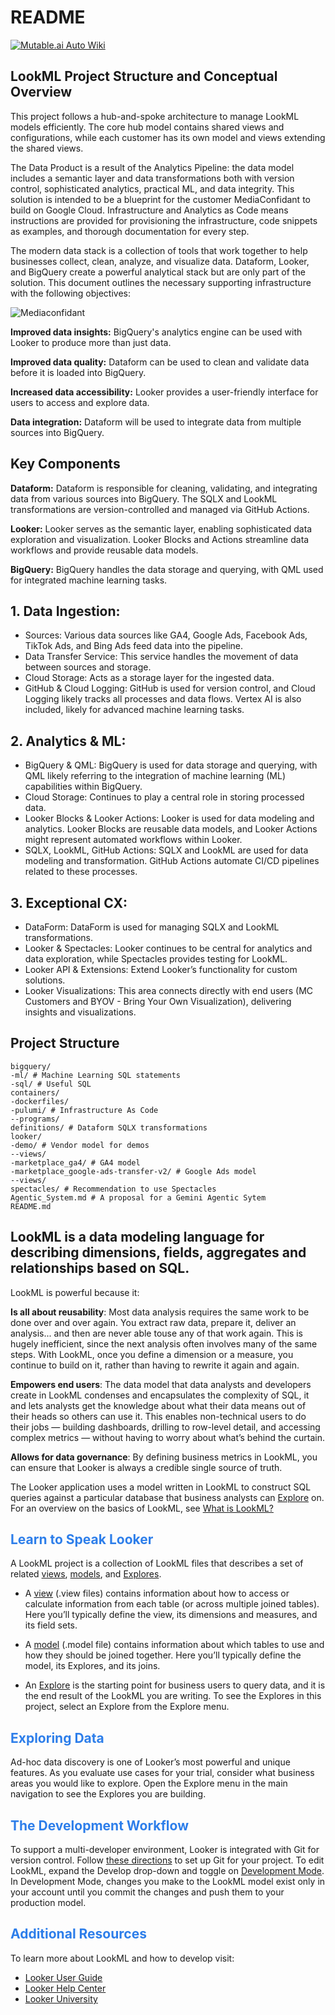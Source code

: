 # README

[![Mutable.ai Auto Wiki](https://img.shields.io/badge/Auto_Wiki-Mutable.ai-blue)](https://wiki.mutable.ai/wrenchchatrepo/mediaconfidant)


## LookML Project Structure and Conceptual Overview

This project follows a hub-and-spoke architecture to manage LookML models efficiently. The core hub model contains shared views and configurations, while each customer has its own model and views extending the shared views.

The Data Product is a result of the Analytics Pipeline: the data model includes a semantic layer and data transformations both with version control, sophisticated analytics, practical ML, and data integrity. This solution is intended to be a blueprint for the customer MediaConfidant to build on Google Cloud. Infrastructure and Analytics as Code means instructions are provided for provisioning the infrastructure, code snippets as examples, and thorough documentation for every step.

The modern data stack is a collection of tools that work together to help businesses collect, clean, analyze, and visualize data. Dataform, Looker, and BigQuery create a powerful analytical stack but are only part of the solution. This document outlines the necessary supporting infrastructure with the following objectives:

![Mediaconfidant](https://github.com/user-attachments/assets/17234773-6e64-43b5-be80-f6ebf41e2103)

**Improved data insights:** BigQuery's analytics engine can be used with Looker to produce more than just data.

**Improved data quality:** Dataform can be used to clean and validate data before it is loaded into BigQuery.

**Increased data accessibility:** Looker provides a user-friendly interface for users to access and explore data.

**Data integration:** Dataform will be used to integrate data from multiple sources into BigQuery.

## Key Components

**Dataform:** Dataform is responsible for cleaning, validating, and integrating data from various sources into BigQuery. The SQLX and LookML transformations are version-controlled and managed via GitHub Actions.

**Looker:** Looker serves as the semantic layer, enabling sophisticated data exploration and visualization. Looker Blocks and Actions streamline data workflows and provide reusable data models.

**BigQuery:** BigQuery handles the data storage and querying, with QML used for integrated machine learning tasks.

## 1. Data Ingestion:

+ Sources: Various data sources like GA4, Google Ads, Facebook Ads, TikTok Ads, and Bing Ads feed data into the pipeline.
+ Data Transfer Service: This service handles the movement of data between sources and storage.
+ Cloud Storage: Acts as a storage layer for the ingested data.
+ GitHub & Cloud Logging: GitHub is used for version control, and Cloud Logging likely tracks all processes and data flows. Vertex AI is also included, likely for advanced machine learning tasks.

## 2. Analytics & ML:

+ BigQuery & QML: BigQuery is used for data storage and querying, with QML likely referring to the integration of machine learning (ML) capabilities within BigQuery.
+ Cloud Storage: Continues to play a central role in storing processed data.
+ Looker Blocks & Looker Actions: Looker is used for data modeling and analytics. Looker Blocks are reusable data models, and Looker Actions might represent automated workflows within Looker.
+ SQLX, LookML, GitHub Actions: SQLX and LookML are used for data modeling and transformation. GitHub Actions automate CI/CD pipelines related to these processes.

## 3. Exceptional CX:

+ DataForm: DataForm is used for managing SQLX and LookML transformations.
+ Looker & Spectacles: Looker continues to be central for analytics and data exploration, while Spectacles provides testing for LookML.
+ Looker API & Extensions: Extend Looker’s functionality for custom solutions.
+ Looker Visualizations: This area connects directly with end users (MC Customers and BYOV - Bring Your Own Visualization), delivering insights and visualizations.

## Project Structure

```
bigquery/
-ml/ # Machine Learning SQL statements
-sql/ # Useful SQL
containers/
-dockerfiles/
-pulumi/ # Infrastructure As Code
--programs/
definitions/ # Dataform SQLX transformations
looker/
-demo/ # Vendor model for demos
--views/
-marketplace_ga4/ # GA4 model
-marketplace_google-ads-transfer-v2/ # Google Ads model
--views/
spectacles/ # Recommendation to use Spectacles
Agentic_System.md # A proposal for a Gemini Agentic Sytem
README.md
```

## LookML is a data modeling language for describing dimensions, fields, aggregates and relationships based on SQL.

LookML is powerful because it:

**Is all about reusability**: Most data analysis requires the same work to be done over and over again. You extract
raw data, prepare it, deliver an analysis... and then are never able touse any of that work again. This is hugely
inefficient, since the next analysis often involves many of the same steps. With LookML, once you define a
dimension or a measure, you continue to build on it, rather than having to rewrite it again and again.

**Empowers end users**:  The data model that data analysts and developers create in LookML condenses and
encapsulates the complexity of SQL, it and lets analysts get the knowledge about what their data means out of
their heads so others can use it. This enables non-technical users to do their jobs &mdash; building dashboards,
drilling to row-level detail, and accessing complex metrics &mdash; without having to worry about what’s behind the curtain.

**Allows for data governance**: By defining business metrics in LookML, you can ensure that Looker is always a
credible single source of truth.

The Looker application uses a model written in LookML to construct SQL queries against a particular database that business analysts can [Explore](https://cloud.google.com/looker/docs/r/exploring-data) on. For an overview on the basics of LookML, see [What is LookML?](https://cloud.google.com/looker/docs/r/what-is-lookml)

<h2><span style="color:#2d7eea">Learn to Speak Looker</span></h2>

A LookML project is a collection of LookML files that describes a set of related [views](https://cloud.google.com/looker/docs/r/terms/view-file), [models](https://cloud.google.com/looker/docs/r/terms/model-file), and [Explores](https://cloud.google.com/looker/docs/r/terms/explore).

+ A [view](https://cloud.google.com/looker/docs/r/terms/view-file) (.view files) contains information about how to access or calculate information from each table (or
across multiple joined tables). Here you’ll typically define the view, its dimensions and measures, and its field sets.

+ A [model](https://cloud.google.com/looker/docs/r/terms/model-file) (.model file) contains information about which tables to use and how they should be joined together.
Here you’ll typically define the model, its Explores, and its joins.

+ An [Explore](https://cloud.google.com/looker/docs/r/terms/explore) is the starting point for business users to query data, and it is the end result of the LookML you are
writing. To see the Explores in this project, select an Explore from the Explore menu.

<h2><span style="color:#2d7eea">Exploring Data</span></h2>

Ad-hoc data discovery is one of Looker’s most powerful and unique features. As you evaluate use cases for your
trial, consider what business areas you would like to explore. Open the Explore menu in the main navigation to see
the Explores you are building.

<h2><span style="color:#2d7eea">The Development Workflow</span></h2>

To support a multi-developer environment, Looker is integrated with Git for version control. Follow [these directions](https://cloud.google.com/looker/docs/r/develop/git-setup)
to set up Git for your project. To edit LookML, expand the Develop drop-down and toggle on [Development Mode](https://cloud.google.com/looker/docs/r/terms/dev-mode). In
Development Mode, changes you make to the LookML model exist only in your account until you commit the
changes and push them to your production model.

<h2><span style="color:#2d7eea">Additional Resources</span></h2>

To learn more about LookML and how to develop visit:
+ [Looker User Guide](https://looker.com/guide)
+ [Looker Help Center](https://help.looker.com)
+ [Looker University](https://training.looker.com/)
